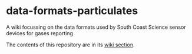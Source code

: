 # data-formats-particulates
 A wiki focussing on the data formats used by South Coast Science sensor devices for gases reporting

The contents of this repository are in its [wiki section](https://github.com/south-coast-science/data-formats-particulates/wiki).
